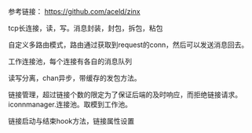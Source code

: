 
参考链接： https://github.com/aceld/zinx

tcp长连接，读，写。消息封装，封包，拆包，粘包

自定义多路由模式，路由通过获取到request的conn，然后可以发送消息回去。

工作连接池，每个连接有各自的消息队列

读写分离，chan异步，带缓存的发包方法。

链接管理，超过链接个数的限定为了保证后端的及时响应，而拒绝链接请求。iconnmanager.连接池。取模到工作池。

链接启动与结束hook方法，链接属性设置


